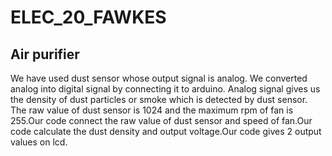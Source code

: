 # ELEC_20_FAWKES
## Air purifier ##
We have used dust sensor whose output signal is analog. We converted analog into digital signal by connecting it to arduino. Analog signal gives us the density of dust particles or smoke which is detected by dust sensor.
The raw value of dust sensor is 1024 and the maximum rpm of fan is 255.Our code connect the raw value of dust sensor and speed of fan.Our code calculate the dust density and output voltage.Our code gives 2 output values on lcd.
